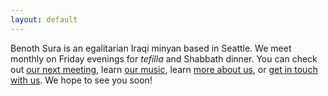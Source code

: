```yaml
---
layout: default
---
```


Benoth Sura is an egalitarian Iraqi minyan based in Seattle. We meet monthly on Friday evenings for *tefilla* and Shabbath dinner. You can check out [our next meeting](./calendar.html), learn [our music](./music.html), learn [more about us](./faq.html), or [get in touch with us](./contact.html). We hope to see you soon!

